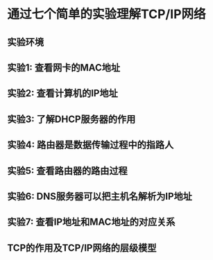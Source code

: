 # 通过七个简单的实验理解TCP/IP网络
## 实验环境
## 实验1: 查看网卡的MAC地址
## 实验2: 查看计算机的IP地址
## 实验3: 了解DHCP服务器的作用
## 实验4: 路由器是数据传输过程中的指路人
## 实验5: 查看路由器的路由过程
## 实验6: DNS服务器可以把主机名解析为IP地址
## 实验7: 查看IP地址和MAC地址的对应关系
## TCP的作用及TCP/IP网络的层级模型
